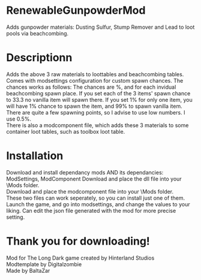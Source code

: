 # RenewableGunpowderMod
Adds gunpowder materials: Dusting Sulfur, Stump Remover and Lead to loot pools via beachcombing.  
# Descriptionn
Adds the above 3 raw materials to loottables and beachcombing tables.  
Comes with modsettings configuration for custom spawn chances.
The chances works as follows: The chances are %, and for each invidual beachcombing spawn place. If you set each of the 3 items' spawn chance to 33.3 no vanilla item will spawn there. If you set 1% for only one item, you will have 1% chance to spawn the item, and 99% to spawn vanilla item. There are quite a few spawning points, so I advise to use low numbers. I use 0.5%.  
There is also a modcomponent file, which adds these 3 materials to some container loot tables, such as toolbox loot table.
# Installation
Download and install dependancy mods AND its dependancies: ModSettings, ModComponent
Download and place the dll file into your \Mods folder.  
Download and place the modcomponent file into your \Mods folder.  
These two files can work seperately, so you can install just one of them.  
Launch the game, and go into modsettings, and change the values to your liking. Can edit the json file generated with the mod for more precise setting.  
# Thank you for downloading!
Mod for The Long Dark game created by Hinterland Studios  
Modtemplate by Digitalzombie  
Made by BaltaZar  
